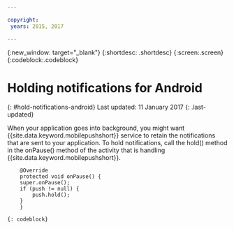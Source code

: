 ```yaml
---

copyright:
 years: 2015, 2017

---
```


{:new_window: target="_blank"}
{:shortdesc: .shortdesc}
{:screen:.screen}
{:codeblock:.codeblock}

# Holding notifications for Android
{: #hold-notifications-android}
Last updated: 11 January 2017
{: .last-updated}

When your application goes into background, you might want {{site.data.keyword.mobilepushshort}} service to retain the notifications that are sent to your application. To hold notifications, call the hold() method in the onPause() method of the activity that is handling {{site.data.keyword.mobilepushshort}}.

```
	@Override
	protected void onPause() {
    super.onPause();
    if (push != null) {
        push.hold();
    }
	} 
```
	{: codeblock}